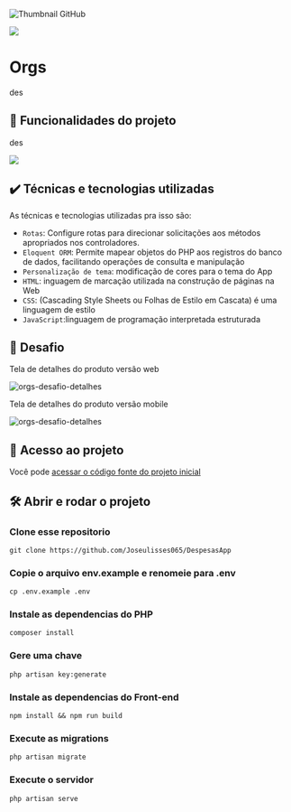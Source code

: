  ![Thumbnail GitHub](./public/img/tumbnail.png)

![](https://img.shields.io/github/license/alura-cursos/android-com-kotlin-personalizando-ui)

# Orgs

des

## 🔨 Funcionalidades do projeto

des

![](img/amostra.gif)

## ✔️ Técnicas e tecnologias utilizadas

As técnicas e tecnologias utilizadas pra isso são:


- `Rotas`: Configure rotas para direcionar solicitações aos métodos apropriados nos controladores.
- `Eloquent ORM`:  Permite mapear objetos do PHP aos registros do banco de dados, facilitando operações de consulta e manipulação
- `Personalização de tema`: modificação de cores para o tema do App
- `HTML`: inguagem de marcação utilizada na construção de páginas na Web
- `CSS`: (Cascading Style Sheets ou Folhas de Estilo em Cascata) é uma linguagem de estilo
- `JavaScript`:linguagem de programação interpretada estruturada

## 🎯 Desafio

Tela de detalhes do produto versão web

![orgs-desafio-detalhes](./public/img/tela_desktop.png)

Tela de detalhes do produto versão mobile

![orgs-desafio-detalhes](./public/img/tela_mobile.png)



## 📁 Acesso ao projeto

Você pode [acessar o código fonte do projeto inicial](https://github.com/Joseulisses065/DespesasApp) 

## 🛠️ Abrir e rodar o projeto

### Clone esse repositorio
```
git clone https://github.com/Joseulisses065/DespesasApp

```


### Copie o arquivo env.example e renomeie para .env
```
cp .env.example .env
```

### Instale as dependencias do PHP
```
composer install
```
### Gere uma chave
```
php artisan key:generate
```

### Instale as dependencias do Front-end
```
npm install && npm run build
```
### Execute as migrations
```
php artisan migrate
```

### Execute o servidor
```
php artisan serve
```